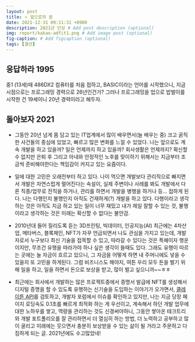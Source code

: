 ```yaml
---
layout: post
title: ⭐ 앞으로의 꿈
date: 2021-12-31 09:11:31 +0900
description: 2021년 단상 # Add post description (optional)
img: report/kakao-adfit1.png # Add image post (optional)
fig-caption: # Add figcaption (optional)
tags: [결산]
---
```


## 응답하라 1995
 중1 (13세)때 486DX2 컴퓨터를 처음 접하고, BASIC이라는 언어를 시작했으니, 지금 시점으로는 프로그래밍 경력으로 26년인건가? 그러나 프로그래밍을 업으로 밥벌이를 시작한 건 19세이니 20년 경력이라고 해두자.

## 돌아보자 2021
- 그동안 20년 넘게 몸 담고 있는 IT업계에서 많이 배우면서(늘 배우는 중) 크고 굵직한 사건들의 중심에 있었고, 빠르고 많은 변화를 느낄 수 있었다. 나는 앞으로도 계속 개발을 하고 있을까? 일은 언제까지 하고 있을까? 회사생활은 언제까지? 확신할 수 없지만 은퇴 후 그리고 아내와 안정적인 노후를 맞이하기 위해서는 지금부터 조금씩 준비해야한다는 책임감이 커지고 있는 요즘이다.

- 일에 대한 고민은 오래전부터 하고 있다. 나이 먹으면 개발보다 관리직으로 빠지면서 개발은 자연스럽게 멀어진다는 속설이, 실제 주변이나 사례를 봐도 개발에서 다른 직종/업무로 전직을 하거나, 관리를 하면서 개발을 병행을 하거나 등... 접하게 된다. 나는 다행인지 불행인지 아직도 건재하게(?) 개발을 하고 있다. 다행이라고 생각하는 것은 아직도 지금 하고 있는 일이 너무 재밌고 내가 제일  잘할 수 있는 것, 불행이라고 생각하는 것은 미래는 확신할 수 없다는 불안감.

- 2010년대 들어 질리도록 듣는 3D프린팅, 빅데이터, 인공지능(AI) 최근에는 4차산업, 메타버스, 블록체인, NFT가 자꾸 언급되면서 나도 관심을 가지고 있는데, 개발자로서 누구보다 최신 기술을 접목할 수 있고, 따라갈 수 있다는 것은 특혜이자 행운이지만, 무조건 유행을 따라가야 하나 싶은 생각이 들때도 있다. 그래도 유행이 따르는 곳에는 늘 자금이 흐르고 있으니, 그 자금을 어떻게 하면 내 주머니에도 넣을 수 있을지 또 고민을 하게된다. 그럼 비즈니스도 해야지, 여튼 우리 모두 돈을 벌기 위해 일을 하고, 일을 하면서 돈으로 보상을 받고, 많이 벌고 싶으니까~~ㅎㅎ

- 최근에는 회사에서 개발하는 많은 프로젝트중에서 증명서 발급에 NFT를 생성해서 디지털 증명을 할 수 있도록 유행하는 신기술을 도입하는 이야기가 오가면서, [클레이튼 API](https://docs.klaytnapi.com/)를 검토하고, 개발자 포럼에서 이슈를 확인하고 있지만, 나는 지금 당장 페이지 로딩속도 0.1초를 빠르게 최적화 하는 게 우선이고, 계속해서 하던 개발 업무에 대한 노하우를 쌓고, 역량을 관리하는 것도 신경써야하니, 그동안 쌓아온 테크트리와 개발 포트폴리오를 잘 관리하면서 더 열심히 하는 방법, 더 노력하고 공부하고 많이 굴리고 미래에는 웃으면서 충분히 보상받을 수 있는 삶이 될 거라고 주문하고 다짐하게 되는 글. 2021년에도 수고많았네!